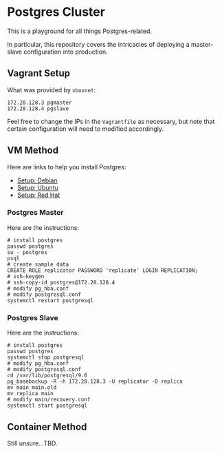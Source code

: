 # Postgres Cluster

This is a playground for all things Postgres-related.

In particular, this repository covers the intricacies of deploying a master-slave configuration into production.

## Vagrant Setup

What was provided by `vboxnet`:

    172.28.128.3 pgmaster
    172.28.128.4 pgslave

Feel free to change the IPs in the `Vagrantfile` as necessary, but note that certain configuration will need to modified accordingly.

## VM Method

Here are links to help you install Postgres:

- [Setup: Debian](https://www.postgresql.org/download/linux/debian/)
- [Setup: Ubuntu](https://www.postgresql.org/download/linux/ubuntu/)
- [Setup: Red Hat](https://www.postgresql.org/download/linux/redhat/)

### Postgres Master

Here are the instructions:

    # install postgres
    passwd postgres
    su - postgres
    psql
    # create sample data
    CREATE ROLE replicator PASSWORD 'replicate' LOGIN REPLICATION;
    # ssh-keygen
    # ssh-copy-id postgres@172.28.128.4
    # modify pg_hba.conf
    # modify postgresql.conf
    systemctl restart postgresql

### Postgres Slave

Here are the instructions:

    # install postgres
    passwd postgres
    systemctl stop postgresql
    # modify pg_hba.conf
    # modify postgresql.conf
    cd /var/lib/postgresql/9.6
    pg_basebackup -R -h 172.28.128.3 -U replicator -D replica
    mv main main.old
    mv replica main
    # modify main/recovery.conf
    systemctl start postgresql

## Container Method

Still unsure...TBD.
